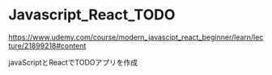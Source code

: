# Javascript_React_TODO
https://www.udemy.com/course/modern_javascipt_react_beginner/learn/lecture/21899218#content

javaScriptとReactでTODOアプリを作成
